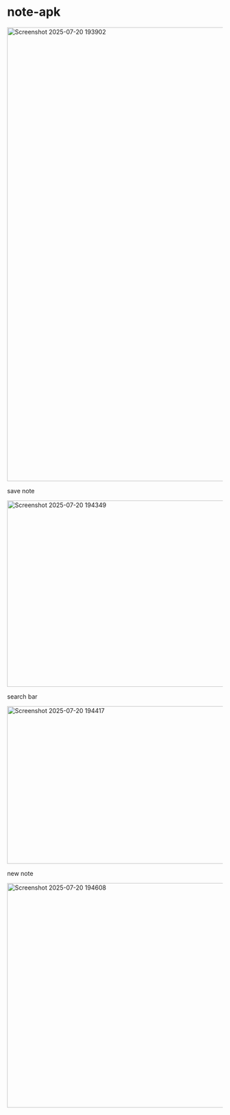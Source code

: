 # note-apk

<img width="974" height="1057" alt="Screenshot 2025-07-20 193902" src="https://github.com/user-attachments/assets/549f7ff3-c36e-4322-9500-441e027600bf" />

save note

<img width="1119" height="434" alt="Screenshot 2025-07-20 194349" src="https://github.com/user-attachments/assets/ee54f80d-d3e4-4690-a090-35633065d811" />

search bar

<img width="1007" height="367" alt="Screenshot 2025-07-20 194417" src="https://github.com/user-attachments/assets/3d11ee73-b505-4bda-a128-673f323d3856" />

 new note
 
<img width="759" height="523" alt="Screenshot 2025-07-20 194608" src="https://github.com/user-attachments/assets/60bb9c78-86f2-449b-869b-3bedf8308851" />


